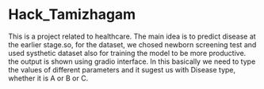 # Hack_Tamizhagam
This is a project related to healthcare. The main idea is to predict disease at the earlier stage.so, for the dataset, we chosed newborn screening test and used systhetic dataset also for training the model to be more productive.
the output is shown using gradio interface. In this basically we need to type the values of different parameters and it sugest us with Disease type, whether it is A or B or C.
